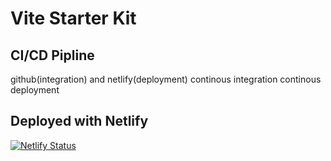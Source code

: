 # Vite Starter Kit

## CI/CD Pipline

github(integration) and netlify(deployment)
continous integration continous deployment

## Deployed with Netlify

[![Netlify Status](https://api.netlify.com/api/v1/badges/81d5a09a-114a-44a6-9ce8-4ea68450ed69/deploy-status)](https://app.netlify.com/sites/vite-kit/deploys)
